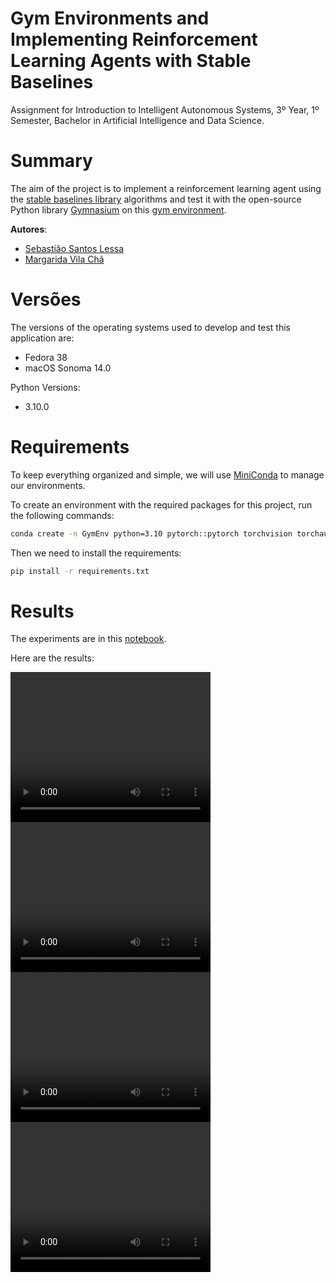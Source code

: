 # Gym Environments and Implementing Reinforcement Learning Agents with Stable Baselines
Assignment for Introduction to Intelligent Autonomous Systems, 3º Year,
1º Semester, Bachelor in Artificial Intelligence and Data Science.


# Summary

The aim of the project is
to implement a reinforcement learning agent
using the [stable baselines library](https://github.com/DLR-RM/stable-baselines3) algorithms
and test it with the open-source Python library [Gymnasium](https://github.com/Farama-Foundation/Gymnasium) on this [gym environment](https://gymnasium.farama.org/environments/box2d/car_racing/).


**Autores**:
- [Sebastião Santos Lessa](https://github.com/seblessa/)
- [Margarida Vila Chã](https://github.com/margaridavc/)


# Versões

The versions of the operating systems used to develop and test this application are:
- Fedora 38
- macOS Sonoma 14.0

Python Versions:
- 3.10.0


# Requirements

To keep everything organized and simple,
we will use [MiniConda](https://docs.conda.io/projects/miniconda/en/latest/) to manage our environments.

To create an environment with the required packages for this project, run the following commands:

```bash
conda create -n GymEnv python=3.10 pytorch::pytorch torchvision torchaudio -c pytorch
```

Then we need to install the requirements:

```bash
pip install -r requirements.txt
```

# Results

The experiments are in this [notebook](notebook.ipynb).

Here are the results:


<video width="320" height="240" controls>
  <source src="media/PPO_wrapped.mov" type="video/mp4">
</video>

<br>

<video width="320" height="240" controls>
  <source src="video.mov" type="video/mp4">
</video>

<video width="320" height="240" controls>
  <source src="video.mov" type="video/mp4">
</video>

<video width="320" height="240" controls>
  <source src="video.mov" type="video/mp4">
</video>


